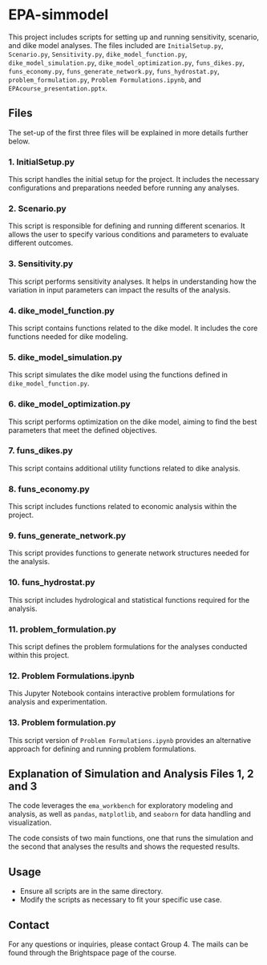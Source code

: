 # EPA-simmodel

This project includes scripts for setting up and running sensitivity, scenario, and dike model analyses. The files included are `InitialSetup.py`, `Scenario.py`, `Sensitivity.py`, `dike_model_function.py`, `dike_model_simulation.py`, `dike_model_optimization.py`, `funs_dikes.py`, `funs_economy.py`, `funs_generate_network.py`, `funs_hydrostat.py`, `problem_formulation.py`, `Problem Formulations.ipynb`, and `EPAcourse_presentation.pptx`.

## Files

The set-up of the first three files will be explained in more details further below. 

### 1. InitialSetup.py
This script handles the initial setup for the project. It includes the necessary configurations and preparations needed before running any analyses.

### 2. Scenario.py
This script is responsible for defining and running different scenarios. It allows the user to specify various conditions and parameters to evaluate different outcomes.

### 3. Sensitivity.py
This script performs sensitivity analyses. It helps in understanding how the variation in input parameters can impact the results of the analysis.

### 4. dike_model_function.py
This script contains functions related to the dike model. It includes the core functions needed for dike modeling.

### 5. dike_model_simulation.py
This script simulates the dike model using the functions defined in `dike_model_function.py`.

### 6. dike_model_optimization.py
This script performs optimization on the dike model, aiming to find the best parameters that meet the defined objectives.

### 7. funs_dikes.py
This script contains additional utility functions related to dike analysis.

### 8. funs_economy.py
This script includes functions related to economic analysis within the project.

### 9. funs_generate_network.py
This script provides functions to generate network structures needed for the analysis.

### 10. funs_hydrostat.py
This script includes hydrological and statistical functions required for the analysis.

### 11. problem_formulation.py
This script defines the problem formulations for the analyses conducted within this project.

### 12. Problem Formulations.ipynb
This Jupyter Notebook contains interactive problem formulations for analysis and experimentation.

### 13. Problem formulation.py
This script version of `Problem Formulations.ipynb` provides an alternative approach for defining and running problem formulations.



## Explanation of Simulation and Analysis Files 1, 2 and 3

The code leverages the `ema_workbench` for exploratory modeling and analysis, as well as `pandas`, `matplotlib`, and `seaborn` for data handling and visualization.

The code consists of two main functions, one that runs the simulation and the second that analyses the results and shows the requested results. 


## Usage

- Ensure all scripts are in the same directory.
- Modify the scripts as necessary to fit your specific use case.

## Contact

For any questions or inquiries, please contact Group 4. The mails can be found through the Brightspace page of the course.